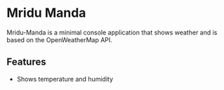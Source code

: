 # Mridu Manda

Mridu-Manda is a minimal console application that shows weather and is based on the OpenWeatherMap API.

## Features

- Shows temperature and humidity